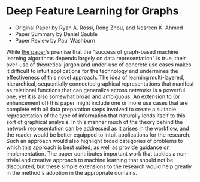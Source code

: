 # Deep Feature Learning for Graphs

- Original Paper by Ryan A. Rossi, Rong Zhou, and Nesreen K. Ahmed
- Paper Summary by Daniel Sauble
- Paper Review by Paul Washburn

While [the paper](https://arxiv.org/pdf/1704.08829.pdf)'s premise that the "success of graph-based machine
learning algorithms depends largely on data representation" is true, their over-use of theoretical jargon and under-use of concrete use cases makes it difficult to intuit applications for the technology and undermines the effectiveness of this novel approach. The idea of learning multi-layered, hierarchical, sequentially connected graphical representations that manifest as relational functions that can generalize across networks is a powerful one, yet it is also somewhat broad and ambiguous. An extension to (or enhancement of) this paper might include one or more use cases that are complete with all data preparation steps involved to create a suitable representation of the type of information that naturally lends itself to this sort of graphical analysis. In this manner much of the theory behind the network representation can be addressed as it arises in the workflow, and the reader would be better equipped to intuit applications for the research. Such an approach would also highlight broad categories of problems to which this approach is best suited, as well as provide guidance on implementation. The paper contributes important work that tackles a non-trivial and creative approach to machine learning that should not be discounted, but these simple extensions to the research would help greatly in the method's adoption in the appropriate domains. 
